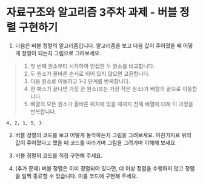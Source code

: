 # 자료구조와 알고리즘 3주차 과제 - 버블 정렬 구현하기

1. 다음은 버블 정렬의 알고리즘입니다. 알고리즘을 보고 다음 값이 주어졌을 때
   어떻게 정렬이 되는지 그림으로 그려보세요.

> 1. 첫 번째 원소부터 시작하여 인접한 두 원소를 비교합니다. 
> 2. 두 원소가 올바른 순서로 되어 있지 않으면 교환합니다. 
> 3. 다음 원소로 이동하고 1-2 단계를 반복합니다. 
> 4. 한 패스가 끝나면 가장 큰 원소(또는 가장 작은 원소)가 배열의 끝으로 이동합니다. 
> 5. 배열의 모든 원소가 올바른 위치에 있을 때까지 전체 배열에 대해 이 과정을 반복합니다.

```
4, 2, 1, 5, 3
```

2. 버블 정렬의 코드를 보고 어떻게 동작하는지 그림을 그려보세요. 마찬가지로 위의 값이 주어졌다고 했을 때 코드를 따라가며 그림을 그려가며 이해해 보세요.

3. 버블 정렬의 코드를 직접 구현해 주세요.

4. (추가 문제) 버블 정렬은 이미 정렬되어 있다면, 더 이상 정렬을 수행하지 않고
   정렬을 일찍 종료할 수 있습니다. 이를 코드에 구현해 주세요.
